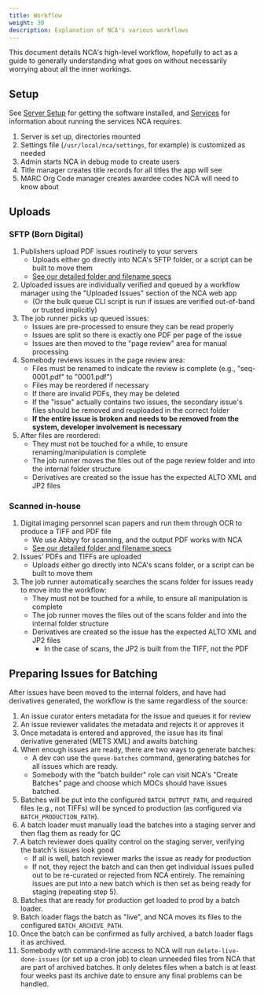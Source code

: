 ```yaml
---
title: Workflow
weight: 30
description: Explanation of NCA's various workflows
---
```


This document details NCA's high-level workflow, hopefully to act as a guide to
generally understanding what goes on without necessarily worrying about all the
inner workings.

## Setup

See [Server Setup](/setup/server-setup) for getting the software installed, and
[Services](/setup/services) for information about running the services NCA
requires.

1. Server is set up, directories mounted
1. Settings file (`/usr/local/nca/settings`, for example) is customized as needed
1. Admin starts NCA in debug mode to create users
1. Title manager creates title records for all titles the app will see
1. MARC Org Code manager creates awardee codes NCA will need to know about

## Uploads

### SFTP (Born Digital)

1. Publishers upload PDF issues routinely to your servers
   - Uploads either go directly into NCA's SFTP folder, or a script can be built to move them
   - [See our detailed folder and filename specs](/specs/upload-specs)
1. Uploaded issues are individually verified and queued by a workflow manager using the "Uploaded Issues" section of the NCA web app
   - (Or the bulk queue CLI script is run if issues are verified out-of-band or trusted implicitly)
1. The job runner picks up queued issues:
   - Issues are pre-processed to ensure they can be read properly
   - Issues are split so there is exactly one PDF per page of the issue
   - Issues are then moved to the "page review" area for manual processing
1. Somebody reviews issues in the page review area:
   - Files must be renamed to indicate the review is complete (e.g., "seq-0001.pdf" to "0001.pdf")
   - Files may be reordered if necessary
   - If there are invalid PDFs, they may be deleted
   - If the "issue" actually contains two issues, the secondary issue's files should be removed and reuploaded in the correct folder
   - **If the entire issue is broken and needs to be removed from the system, developer involvement is necessary**
1. After files are reordered:
   - They must not be touched for a while, to ensure renaming/manipulation is complete
   - The job runner moves the files out of the page review folder and into the internal folder structure
   - Derivatives are created so the issue has the expected ALTO XML and JP2 files

### Scanned in-house

1. Digital imaging personnel scan papers and run them through OCR to produce a TIFF and PDF file
   - We use Abbyy for scanning, and the output PDF works with NCA
   - [See our detailed folder and filename specs](/specs/upload-specs)
1. Issues' PDFs and TIFFs are uploaded
   - Uploads either go directly into NCA's scans folder, or a script can be built to move them
1. The job runner automatically searches the scans folder for issues ready to move into the workflow:
   - They must not be touched for a while, to ensure all manipulation is complete
   - The job runner moves the files out of the scans folder and into the internal folder structure
   - Derivatives are created so the issue has the expected ALTO XML and JP2 files
     - In the case of scans, the JP2 is built from the TIFF, not the PDF

## Preparing Issues for Batching

After issues have been moved to the internal folders, and have had derivatives
generated, the workflow is the same regardless of the source:

1. An issue curator enters metadata for the issue and queues it for review
2. An issue reviewer validates the metadata and rejects it or approves it
3. Once metadata is entered and approved, the issue has its final derivative
   generated (METS XML) and awaits batching
4. When enough issues are ready, there are two ways to generate batches:
   - A dev can use the `queue-batches` command, generating batches for all
     issues which are ready.
   - Somebody with the "batch builder" role can visit NCA's "Create Batches"
     page and choose which MOCs should have issues batched.
5. Batches will be put into the configured `BATCH_OUTPUT_PATH`, and required
   files (e.g., not TIFFs) will be synced to production (as configured via
   `BATCH_PRODUCTION_PATH`).
6. A batch loader must manually load the batches into a staging server and then
   flag them as ready for QC
7. A batch reviewer does quality control on the staging server, verifying the
   batch's issues look good
   - If all is well, batch reviewer marks the issue as ready for production
   - If not, they reject the batch and can then get individual issues pulled
     out to be re-curated or rejected from NCA entirely. The remaining issues
     are put into a new batch which is then set as being ready for staging
     (repeating step 5).
8. Batches that are ready for production get loaded to prod by a batch loader.
9. Batch loader flags the batch as "live", and NCA moves its files to the
   configured `BATCH_ARCHIVE_PATH`.
10. Once the batch can be confirmed as fully archived, a batch loader flags it
    as archived.
11. Somebody with command-line access to NCA will run `delete-live-done-issues`
    (or set up a cron job) to clean unneeded files from NCA that are part of
    archived batches. It only deletes files when a batch is at least four weeks
    past its archive date to ensure any final problems can be handled.

